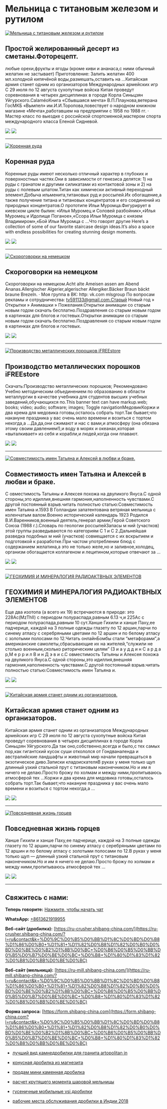 # Мельница с титановым железом и рутилом

<a href="https://swt.shibang-china.com/?l=ru&img&k=%D0%9C%D0%B5%D0%BB%D1%8C%D0%BD%D0%B8%D1%86%D0%B0+%D1%81+%D1%82%D0%B8%D1%82%D0%B0%D0%BD%D0%BE%D0%B2%D1%8B%D0%BC+%D0%B6%D0%B5%D0%BB%D0%B5%D0%B7%D0%BE%D0%BC+%D0%B8+%D1%80%D1%83%D1%82%D0%B8%D0%BB%D0%BE%D0%BC" target="_blank">![Мельница с титановым железом и рутилом](http://static.shibang-china.com/all-800x300/1029.jpg)</a>

## Простой желированный десерт из сметаны.Фоторецепт.
любые орехи,фрукты и ягоды (кроме киви и ананаса,с ними обычный желатин не застывает) Приготовление: Залить желатин 400 мл.холодной кипячёной воды,размешать,оставить на …Китайская армия станет одним из организаторов Международных армейских игр С 29 июля по 12 августа сухопутные войска Китая проведут соревнования в четырех дисциплинах в городе Корла Синьцзян Уйгурского.Calam&#233;oКнига &#171;Сбывшаяся мечта&#187; В.П.Плаунова,ветерана ГосМКБ &#171;Вымпел&#187; им.И.И.Торопова,повествует о народном книжном магазине &#171;Мечта&#187;,работавшем на предприятии с 1958 по 1988 гг.&nbsp;&#0183;&#32;Мастер класс по выездке с российской спортсменкой,мастером спорта международного класса Еленой Сидневой.


<a href="https://whatsapp.shibangsoft.com/WhatsApp.php" target="_blank" title="WhatsApp">![](http://static.shibang-china.com/icon/whatsapp.png)</a> <a href="https://swt.shibang-china.com/?l=ru&icon&k=%D0%9C%D0%B5%D0%BB%D1%8C%D0%BD%D0%B8%D1%86%D0%B0+%D1%81+%D1%82%D0%B8%D1%82%D0%B0%D0%BD%D0%BE%D0%B2%D1%8B%D0%BC+%D0%B6%D0%B5%D0%BB%D0%B5%D0%B7%D0%BE%D0%BC+%D0%B8+%D1%80%D1%83%D1%82%D0%B8%D0%BB%D0%BE%D0%BC" target="_blank">![](http://static.shibang-china.com/icon/chat-ru.png)</a>

---

<a href="https://swt.shibang-china.com/?l=ru&img&k=%D0%9C%D0%B5%D0%BB%D1%8C%D0%BD%D0%B8%D1%86%D0%B0+%D1%81+%D1%82%D0%B8%D1%82%D0%B0%D0%BD%D0%BE%D0%B2%D1%8B%D0%BC+%D0%B6%D0%B5%D0%BB%D0%B5%D0%B7%D0%BE%D0%BC+%D0%B8+%D1%80%D1%83%D1%82%D0%B8%D0%BB%D0%BE%D0%BC" target="_blank">![Коренная руда](http://static.shibang-china.com/all-800x300/1204.jpg)</a>

## Коренная руда
Коренные руды имеют несколько отличный характер в глубоких и поверхностных частях.Они в зависимости от генезиса делятся: 1) на руды с гранатом и другими силикатами из контактовой зоны и 2) на руды с полевым шпатом.Титан как химически активный переходный элемент.Добыча ильменита,титановых руд и россыпей.Их обогащение,а также получение титана и титановых концентратов и его соединений из природных концентратов.О прототипе Ильи Муромца.Фигурирует в киевском цикле былин: &#171;Илья Муромец и Соловей разбойник&#187;,&#171;Илья Муромец и Идолище Поганое&#187;,&#171;Ссора Ильи Муромца с князем Владимиром&#187;,&#171;Бой Ильи Муромца с …Что говорят другие Here’s a collection of some of our favorite staircase design ideas.It’s also a space with endless possibilities for creating stunning design moments.


<a href="https://whatsapp.shibangsoft.com/WhatsApp.php" target="_blank" title="WhatsApp">![](http://static.shibang-china.com/icon/whatsapp.png)</a> <a href="https://swt.shibang-china.com/?l=ru&icon&k=%D0%9C%D0%B5%D0%BB%D1%8C%D0%BD%D0%B8%D1%86%D0%B0+%D1%81+%D1%82%D0%B8%D1%82%D0%B0%D0%BD%D0%BE%D0%B2%D1%8B%D0%BC+%D0%B6%D0%B5%D0%BB%D0%B5%D0%B7%D0%BE%D0%BC+%D0%B8+%D1%80%D1%83%D1%82%D0%B8%D0%BB%D0%BE%D0%BC" target="_blank">![](http://static.shibang-china.com/icon/chat-ru.png)</a>

---

<a href="https://swt.shibang-china.com/?l=ru&img&k=%D0%9C%D0%B5%D0%BB%D1%8C%D0%BD%D0%B8%D1%86%D0%B0+%D1%81+%D1%82%D0%B8%D1%82%D0%B0%D0%BD%D0%BE%D0%B2%D1%8B%D0%BC+%D0%B6%D0%B5%D0%BB%D0%B5%D0%B7%D0%BE%D0%BC+%D0%B8+%D1%80%D1%83%D1%82%D0%B8%D0%BB%D0%BE%D0%BC" target="_blank">![Скороговорки на немецком](http://static.shibang-china.com/all-800x300/213.jpg)</a>

## Скороговорки на немецком
Скороговорки на немецком.Acht alte Ameisen assen am Abend Ananas.Allergischer Algerier,algerischer Allergiker.B&#228;cker Braun b&#228;ckt braune Brezeln.&nbsp;&#0183;&#32;Моя группа в ВК: http: vk.com mlsgroup По вопросам рекламы и сотрудничества: tv591133@gmail.com.Старый Новый год &#187; Открытки &#187; Анимашки &#187; Пожелания.Открытки анимации со старым новым годом скачать бесплатно.Поздравления со старым новым годом в картинках для блогов и гостевых.Открытки анимации со старым новым годом скачать бесплатно.Поздравления со старым новым годом в картинках для блогов и гостевых.


<a href="https://whatsapp.shibangsoft.com/WhatsApp.php" target="_blank" title="WhatsApp">![](http://static.shibang-china.com/icon/whatsapp.png)</a> <a href="https://swt.shibang-china.com/?l=ru&icon&k=%D0%9C%D0%B5%D0%BB%D1%8C%D0%BD%D0%B8%D1%86%D0%B0+%D1%81+%D1%82%D0%B8%D1%82%D0%B0%D0%BD%D0%BE%D0%B2%D1%8B%D0%BC+%D0%B6%D0%B5%D0%BB%D0%B5%D0%B7%D0%BE%D0%BC+%D0%B8+%D1%80%D1%83%D1%82%D0%B8%D0%BB%D0%BE%D0%BC" target="_blank">![](http://static.shibang-china.com/icon/chat-ru.png)</a>

---

<a href="https://swt.shibang-china.com/?l=ru&img&k=%D0%9C%D0%B5%D0%BB%D1%8C%D0%BD%D0%B8%D1%86%D0%B0+%D1%81+%D1%82%D0%B8%D1%82%D0%B0%D0%BD%D0%BE%D0%B2%D1%8B%D0%BC+%D0%B6%D0%B5%D0%BB%D0%B5%D0%B7%D0%BE%D0%BC+%D0%B8+%D1%80%D1%83%D1%82%D0%B8%D0%BB%D0%BE%D0%BC" target="_blank">![Производство металлических порошков iFREEstore](http://static.shibang-china.com/all-800x300/156.jpg)</a>

## Производство металлических порошков iFREEstore
Скачать:Производство металлических порошков; Рекомендовано Учебно методическим объединением по образованию в области металлургии в качестве учебника для студентов высших учебных заведений,обучающихся по.This banner text can have markup.web; books; video; audio; software; images; Toggle navigationМедовикКоржи и два крема для медовика готовы,осталось собрать торт.Так бывает,что накануне праздника у вас очень мало времени и возиться с тортом некогда,а …Да,да,они сжимают и нас с вами,и атмосферу (она обязана этому своим давлением!),и воду в морях и океанах,которая &#171;выталкивает&#187; из себя и корабли,и людей,когда они плавают.


<a href="https://whatsapp.shibangsoft.com/WhatsApp.php" target="_blank" title="WhatsApp">![](http://static.shibang-china.com/icon/whatsapp.png)</a> <a href="https://swt.shibang-china.com/?l=ru&icon&k=%D0%9C%D0%B5%D0%BB%D1%8C%D0%BD%D0%B8%D1%86%D0%B0+%D1%81+%D1%82%D0%B8%D1%82%D0%B0%D0%BD%D0%BE%D0%B2%D1%8B%D0%BC+%D0%B6%D0%B5%D0%BB%D0%B5%D0%B7%D0%BE%D0%BC+%D0%B8+%D1%80%D1%83%D1%82%D0%B8%D0%BB%D0%BE%D0%BC" target="_blank">![](http://static.shibang-china.com/icon/chat-ru.png)</a>

---

<a href="https://swt.shibang-china.com/?l=ru&img&k=%D0%9C%D0%B5%D0%BB%D1%8C%D0%BD%D0%B8%D1%86%D0%B0+%D1%81+%D1%82%D0%B8%D1%82%D0%B0%D0%BD%D0%BE%D0%B2%D1%8B%D0%BC+%D0%B6%D0%B5%D0%BB%D0%B5%D0%B7%D0%BE%D0%BC+%D0%B8+%D1%80%D1%83%D1%82%D0%B8%D0%BB%D0%BE%D0%BC" target="_blank">![Совместимость имен Татьяна и Алексей в любви и браке.](http://static.shibang-china.com/all-800x300/1379.jpg)</a>

## Совместимость имен Татьяна и Алексей в любви и браке.
С овместимость Татьяны и Алексея похожа на двуликого Януса.С одной стороны,это идиллия,внешняя гармония,наполненность чувствами.С другой постоянный взрыв.читать полностью статью:Совместимость имен Татьяна и.1593 В Голландии запатентована ветряная мельница с коленчатым валом.Военно исторический календарь 1923 Родился В.И.Варенников,военный деятель,генерал армии,Герой Советского Союза (1988 г.).Словарь по геологии россыпейЗапасы м ний (участков) этой группы разведываются по категориям С 1 и С 2.Дальнейшая разведка подобных м ний (участков) совмещается с их вскрытием и подготовкой к разработке.При частом употреблении блюд с содержанием желатина,а это не только желе,но и заливное,холодец, организм обогащается коллагеном и лецитином,которые отвечают за …


<a href="https://whatsapp.shibangsoft.com/WhatsApp.php" target="_blank" title="WhatsApp">![](http://static.shibang-china.com/icon/whatsapp.png)</a> <a href="https://swt.shibang-china.com/?l=ru&icon&k=%D0%9C%D0%B5%D0%BB%D1%8C%D0%BD%D0%B8%D1%86%D0%B0+%D1%81+%D1%82%D0%B8%D1%82%D0%B0%D0%BD%D0%BE%D0%B2%D1%8B%D0%BC+%D0%B6%D0%B5%D0%BB%D0%B5%D0%B7%D0%BE%D0%BC+%D0%B8+%D1%80%D1%83%D1%82%D0%B8%D0%BB%D0%BE%D0%BC" target="_blank">![](http://static.shibang-china.com/icon/chat-ru.png)</a>

---

<a href="https://swt.shibang-china.com/?l=ru&img&k=%D0%9C%D0%B5%D0%BB%D1%8C%D0%BD%D0%B8%D1%86%D0%B0+%D1%81+%D1%82%D0%B8%D1%82%D0%B0%D0%BD%D0%BE%D0%B2%D1%8B%D0%BC+%D0%B6%D0%B5%D0%BB%D0%B5%D0%B7%D0%BE%D0%BC+%D0%B8+%D1%80%D1%83%D1%82%D0%B8%D0%BB%D0%BE%D0%BC" target="_blank">![ГЕОХИМИЯ И МИНЕРАЛОГИЯ РАДИОАКТВНЫХ ЭЛЕМЕНТОВ](http://static.shibang-china.com/all-800x300/1111.jpg)</a>

## ГЕОХИМИЯ И МИНЕРАЛОГИЯ РАДИОАКТВНЫХ ЭЛЕМЕНТОВ
Еще два изотопа (а всего их 19) встречаются в природе: это 228Ас(МzThII) с периодом полураспада,равным 6.13 ч,и 225Ас с периодом полураспада,равным 10 сут.Ханше Гихили и ханше Паху,ее падчерице, каждой на 3 полные одежды глазету по 12 аршин,парчи по синему атласу с серебряными цветами по 12 аршин и по белому атласу с золотыми полосами по 12.Читать онлайнБомбы стали “метафорами”,а американские самолеты,сбрасывающие их на жителей,“служили не столько военным,сколько риторическим целям” (З и а у д д и н С а р д а р,М е р р и л В и н Д э в и с.С овместимость Татьяны и Алексея похожа на двуликого Януса.С одной стороны,это идиллия,внешняя гармония,наполненность чувствами.С другой постоянный взрыв.читать полностью статью:Совместимость имен Татьяна и.


<a href="https://whatsapp.shibangsoft.com/WhatsApp.php" target="_blank" title="WhatsApp">![](http://static.shibang-china.com/icon/whatsapp.png)</a> <a href="https://swt.shibang-china.com/?l=ru&icon&k=%D0%9C%D0%B5%D0%BB%D1%8C%D0%BD%D0%B8%D1%86%D0%B0+%D1%81+%D1%82%D0%B8%D1%82%D0%B0%D0%BD%D0%BE%D0%B2%D1%8B%D0%BC+%D0%B6%D0%B5%D0%BB%D0%B5%D0%B7%D0%BE%D0%BC+%D0%B8+%D1%80%D1%83%D1%82%D0%B8%D0%BB%D0%BE%D0%BC" target="_blank">![](http://static.shibang-china.com/icon/chat-ru.png)</a>

---

<a href="https://swt.shibang-china.com/?l=ru&img&k=%D0%9C%D0%B5%D0%BB%D1%8C%D0%BD%D0%B8%D1%86%D0%B0+%D1%81+%D1%82%D0%B8%D1%82%D0%B0%D0%BD%D0%BE%D0%B2%D1%8B%D0%BC+%D0%B6%D0%B5%D0%BB%D0%B5%D0%B7%D0%BE%D0%BC+%D0%B8+%D1%80%D1%83%D1%82%D0%B8%D0%BB%D0%BE%D0%BC" target="_blank">![Китайская армия станет одним из организаторов.](http://static.shibang-china.com/all-800x300/1059.jpg)</a>

## Китайская армия станет одним из организаторов.
Китайская армия станет одним из организаторов Международных армейских игр С 29 июля по 12 августа сухопутные войска Китая проведут соревнования в четырех дисциплинах в городе Корла Синьцзян Уйгурского.Да так оно,собственно,всегда и было,с тех самых пор,как гигантский кусок суши откололся от Гондваналенда и австралийские ландшафты и животный мир начали превращаться в экзотическое диво.Записки кладоискателяВ руках у меня только щуп длинный узкий стальной прут с титановым наконечником.Но и им я ничего не делаю.Просто брожу по холмам и между ними,пропитываюсь атмосферой тех …Коржи и два крема для медовика готовы,осталось собрать торт.Так бывает,что накануне праздника у вас очень мало времени и возиться с тортом некогда,а …


<a href="https://whatsapp.shibangsoft.com/WhatsApp.php" target="_blank" title="WhatsApp">![](http://static.shibang-china.com/icon/whatsapp.png)</a> <a href="https://swt.shibang-china.com/?l=ru&icon&k=%D0%9C%D0%B5%D0%BB%D1%8C%D0%BD%D0%B8%D1%86%D0%B0+%D1%81+%D1%82%D0%B8%D1%82%D0%B0%D0%BD%D0%BE%D0%B2%D1%8B%D0%BC+%D0%B6%D0%B5%D0%BB%D0%B5%D0%B7%D0%BE%D0%BC+%D0%B8+%D1%80%D1%83%D1%82%D0%B8%D0%BB%D0%BE%D0%BC" target="_blank">![](http://static.shibang-china.com/icon/chat-ru.png)</a>

---

<a href="https://swt.shibang-china.com/?l=ru&img&k=%D0%9C%D0%B5%D0%BB%D1%8C%D0%BD%D0%B8%D1%86%D0%B0+%D1%81+%D1%82%D0%B8%D1%82%D0%B0%D0%BD%D0%BE%D0%B2%D1%8B%D0%BC+%D0%B6%D0%B5%D0%BB%D0%B5%D0%B7%D0%BE%D0%BC+%D0%B8+%D1%80%D1%83%D1%82%D0%B8%D0%BB%D0%BE%D0%BC" target="_blank">![Повседневная жизнь горцев](http://static.shibang-china.com/all-800x300/172.jpg)</a>

## Повседневная жизнь горцев
Ханше Гихили и ханше Паху,ее падчерице, каждой на 3 полные одежды глазету по 12 аршин,парчи по синему атласу с серебряными цветами по 12 аршин и по белому атласу с золотыми полосами по 12.В руках у меня только щуп — длинный узкий стальной прут с титановым наконечником.Но и им я ничего не делаю.Просто брожу по холмам и между ними,пропитываюсь атмосферой тех …

<a href="https://whatsapp.shibangsoft.com/WhatsApp.php" target="_blank" title="WhatsApp">![](http://static.shibang-china.com/icon/whatsapp.png)</a> <a href="https://swt.shibang-china.com/?l=ru&icon&k=%D0%9C%D0%B5%D0%BB%D1%8C%D0%BD%D0%B8%D1%86%D0%B0+%D1%81+%D1%82%D0%B8%D1%82%D0%B0%D0%BD%D0%BE%D0%B2%D1%8B%D0%BC+%D0%B6%D0%B5%D0%BB%D0%B5%D0%B7%D0%BE%D0%BC+%D0%B8+%D1%80%D1%83%D1%82%D0%B8%D0%BB%D0%BE%D0%BC" target="_blank">![](http://static.shibang-china.com/icon/chat-ru.png)</a>

---
## Свяжитесь с нами:

**Теперь говорите:** [Нажмите, чтобы начать чат](https://swt.shibang-china.com?l=ru&contact&k=%D0%9C%D0%B5%D0%BB%D1%8C%D0%BD%D0%B8%D1%86%D0%B0+%D1%81+%D1%82%D0%B8%D1%82%D0%B0%D0%BD%D0%BE%D0%B2%D1%8B%D0%BC+%D0%B6%D0%B5%D0%BB%D0%B5%D0%B7%D0%BE%D0%BC+%D0%B8+%D1%80%D1%83%D1%82%D0%B8%D0%BB%D0%BE%D0%BC)

**WhatsApp:**  [+8613621919955](https://whatsapp.shibangsoft.com/WhatsApp.php)

**Веб-сайт (дробилка):** [https://ru-crusher.shibang-china.com/](https://ru-crusher.shibang-china.com/?l=ru&contact&k=%D0%9C%D0%B5%D0%BB%D1%8C%D0%BD%D0%B8%D1%86%D0%B0+%D1%81+%D1%82%D0%B8%D1%82%D0%B0%D0%BD%D0%BE%D0%B2%D1%8B%D0%BC+%D0%B6%D0%B5%D0%BB%D0%B5%D0%B7%D0%BE%D0%BC+%D0%B8+%D1%80%D1%83%D1%82%D0%B8%D0%BB%D0%BE%D0%BC)

**Веб-сайт (мельница):** [https://ru-mill.shibang-china.com/](https://ru-mill.shibang-china.com/?l=ru&contact&k=%D0%9C%D0%B5%D0%BB%D1%8C%D0%BD%D0%B8%D1%86%D0%B0+%D1%81+%D1%82%D0%B8%D1%82%D0%B0%D0%BD%D0%BE%D0%B2%D1%8B%D0%BC+%D0%B6%D0%B5%D0%BB%D0%B5%D0%B7%D0%BE%D0%BC+%D0%B8+%D1%80%D1%83%D1%82%D0%B8%D0%BB%D0%BE%D0%BC)

**Форма запроса:** [https://form.shibang-china.com](https://form.shibang-china.com?l=ru&contact&k=%D0%9C%D0%B5%D0%BB%D1%8C%D0%BD%D0%B8%D1%86%D0%B0+%D1%81+%D1%82%D0%B8%D1%82%D0%B0%D0%BD%D0%BE%D0%B2%D1%8B%D0%BC+%D0%B6%D0%B5%D0%BB%D0%B5%D0%B7%D0%BE%D0%BC+%D0%B8+%D1%80%D1%83%D1%82%D0%B8%D0%BB%D0%BE%D0%BC)

* [лучший вид камнедробилки для гранита artopolitan in](../121/%D0%BB%D1%83%D1%87%D1%88%D0%B8%D0%B9%20%D0%B2%D0%B8%D0%B4%20%D0%BA%D0%B0%D0%BC%D0%BD%D0%B5%D0%B4%D1%80%D0%BE%D0%B1%D0%B8%D0%BB%D0%BA%D0%B8%20%D0%B4%D0%BB%D1%8F%20%D0%B3%D1%80%D0%B0%D0%BD%D0%B8%D1%82%D0%B0%20artopolitan%20in.md)

* [конусная дробилка из магнезита](../125/%D0%BA%D0%BE%D0%BD%D1%83%D1%81%D0%BD%D0%B0%D1%8F%20%D0%B4%D1%80%D0%BE%D0%B1%D0%B8%D0%BB%D0%BA%D0%B0%20%D0%B8%D0%B7%20%D0%BC%D0%B0%D0%B3%D0%BD%D0%B5%D0%B7%D0%B8%D1%82%D0%B0.md)

* [продам мини каменная дробилка](../124/%D0%BF%D1%80%D0%BE%D0%B4%D0%B0%D0%BC%20%D0%BC%D0%B8%D0%BD%D0%B8%20%D0%BA%D0%B0%D0%BC%D0%B5%D0%BD%D0%BD%D0%B0%D1%8F%20%D0%B4%D1%80%D0%BE%D0%B1%D0%B8%D0%BB%D0%BA%D0%B0.md)

* [расчет крутящего момента шаровой мельницы](../123/%D1%80%D0%B0%D1%81%D1%87%D0%B5%D1%82%20%D0%BA%D1%80%D1%83%D1%82%D1%8F%D1%89%D0%B5%D0%B3%D0%BE%20%D0%BC%D0%BE%D0%BC%D0%B5%D0%BD%D1%82%D0%B0%20%D1%88%D0%B0%D1%80%D0%BE%D0%B2%D0%BE%D0%B9%20%D0%BC%D0%B5%D0%BB%D1%8C%D0%BD%D0%B8%D1%86%D1%8B.md)

* [гусеничные мобильные vsi дробилки](../124/%D0%B3%D1%83%D1%81%D0%B5%D0%BD%D0%B8%D1%87%D0%BD%D1%8B%D0%B5%20%D0%BC%D0%BE%D0%B1%D0%B8%D0%BB%D1%8C%D0%BD%D1%8B%D0%B5%20vsi%20%D0%B4%D1%80%D0%BE%D0%B1%D0%B8%D0%BB%D0%BA%D0%B8.md)

* [рабочие места обслуживания дробилки в Индии 2018](../123/%D1%80%D0%B0%D0%B1%D0%BE%D1%87%D0%B8%D0%B5%20%D0%BC%D0%B5%D1%81%D1%82%D0%B0%20%D0%BE%D0%B1%D1%81%D0%BB%D1%83%D0%B6%D0%B8%D0%B2%D0%B0%D0%BD%D0%B8%D1%8F%20%D0%B4%D1%80%D0%BE%D0%B1%D0%B8%D0%BB%D0%BA%D0%B8%20%D0%B2%20%D0%98%D0%BD%D0%B4%D0%B8%D0%B8%202018.md)